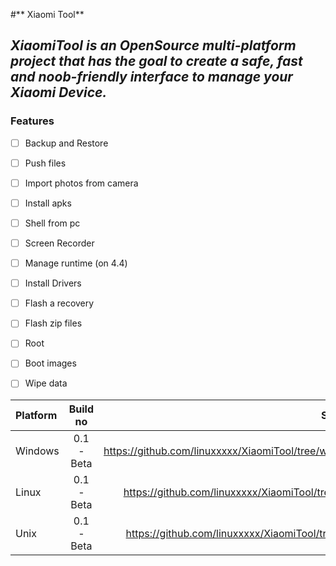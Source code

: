 #** Xiaomi Tool**

## *XiaomiTool is an OpenSource multi-platform project that has the goal to create a safe, fast and noob-friendly interface to manage your Xiaomi Device.*

### **Features**

- [ ] Backup and Restore

- [ ] Push files

- [ ] Import photos from camera

- [ ] Install apks

- [ ] Shell from pc

- [ ] Screen Recorder

- [ ] Manage runtime (on 4.4)

- [ ] Install Drivers

-  [ ] Flash a recovery

- [ ] Flash zip files

- [ ] Root

- [ ] Boot images

- [ ] Wipe data


| Platform  | Build no  | Sources |
| :------------ |:---------------:| -----:|
| Windows | 0.1 - Beta  | https://github.com/linuxxxxx/XiaomiTool/tree/windows |
| Linux | 0.1 - Beta | https://github.com/linuxxxxx/XiaomiTool/tree/linux |
| Unix | 0.1 - Beta |  https://github.com/linuxxxxx/XiaomiTool/tree/unix |

